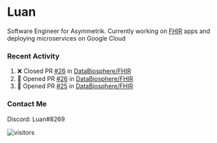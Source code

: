 # Luan

Software Engineer for Asymmetrik. Currently working on [FHIR](https://hl7.org/FHIR/) apps and deploying microservices on Google Cloud

### Recent Activity

<!--START_SECTION:activity-->
1. ❌ Closed PR [#26](https://github.com/DataBiosphere/FHIR/pull/26) in [DataBiosphere/FHIR](https://github.com/DataBiosphere/FHIR)
2. 💪 Opened PR [#26](https://github.com/DataBiosphere/FHIR/pull/26) in [DataBiosphere/FHIR](https://github.com/DataBiosphere/FHIR)
3. 💪 Opened PR [#25](https://github.com/DataBiosphere/FHIR/pull/25) in [DataBiosphere/FHIR](https://github.com/DataBiosphere/FHIR)
<!--END_SECTION:activity-->

<!--START_SECTION:activity-->

### Contact Me

Discord: Luan#8269

![visitors](https://visitor-badge.glitch.me/badge?page_id=luan-asym.visitor-badge)
